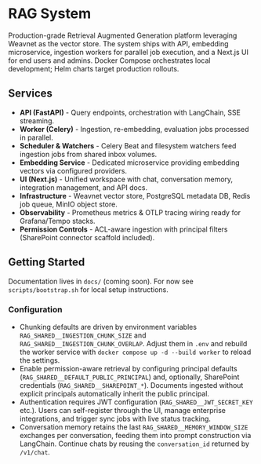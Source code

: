 # RAG System

Production-grade Retrieval Augmented Generation platform leveraging Weavnet as the vector store. The system ships with API, embedding microservice, ingestion workers for parallel job execution, and a Next.js UI for end users and admins. Docker Compose orchestrates local development; Helm charts target production rollouts.

## Services

- **API (FastAPI)** - Query endpoints, orchestration with LangChain, SSE streaming.
- **Worker (Celery)** - Ingestion, re-embedding, evaluation jobs processed in parallel.
- **Scheduler & Watchers** - Celery Beat and filesystem watchers feed ingestion jobs from shared inbox volumes.
- **Embedding Service** - Dedicated microservice providing embedding vectors via configured providers.
- **UI (Next.js)** - Unified workspace with chat, conversation memory, integration management, and API docs.
- **Infrastructure** - Weavnet vector store, PostgreSQL metadata DB, Redis job queue, MinIO object store.
- **Observability** - Prometheus metrics & OTLP tracing wiring ready for Grafana/Tempo stacks.
- **Permission Controls** - ACL-aware ingestion with principal filters (SharePoint connector scaffold included).

## Getting Started

Documentation lives in `docs/` (coming soon). For now see `scripts/bootstrap.sh` for local setup instructions.

### Configuration

- Chunking defaults are driven by environment variables `RAG_SHARED__INGESTION_CHUNK_SIZE` and
  `RAG_SHARED__INGESTION_CHUNK_OVERLAP`. Adjust them in `.env` and rebuild the worker service with
  `docker compose up -d --build worker` to reload the settings.
- Enable permission-aware retrieval by configuring principal defaults (`RAG_SHARED__DEFAULT_PUBLIC_PRINCIPAL`) and,
  optionally, SharePoint credentials (`RAG_SHARED__SHAREPOINT_*`). Documents ingested without explicit principals
  automatically inherit the public principal.
- Authentication requires JWT configuration (`RAG_SHARED__JWT_SECRET_KEY` etc.). Users can self-register through the UI,
  manage enterprise integrations, and trigger sync jobs with live status tracking.
- Conversation memory retains the last `RAG_SHARED__MEMORY_WINDOW_SIZE` exchanges per conversation, feeding them into
  prompt construction via LangChain. Continue chats by reusing the `conversation_id` returned by `/v1/chat`.
